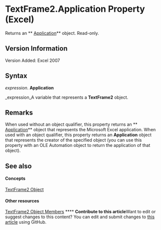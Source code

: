 
# TextFrame2.Application Property (Excel)

Returns an  ** [Application](19b73597-5cf9-4f56-8227-b5211f657f6f.md)** object. Read-only.


## Version Information

Version Added: Excel 2007 


## Syntax

 _expression_. **Application**

 _expression_A variable that represents a  **TextFrame2** object.


## Remarks

When used without an object qualifier, this property returns an  ** [Application](19b73597-5cf9-4f56-8227-b5211f657f6f.md)** object that represents the Microsoft Excel application. When used with an object qualifier, this property returns an **Application** object that represents the creator of the specified object (you can use this property with an OLE Automation object to return the application of that object).


## See also


#### Concepts


 [TextFrame2 Object](66ba23e5-9b15-b954-a1db-1bd19b4eb90d.md)
#### Other resources


 [TextFrame2 Object Members](04f18e2a-8a83-b077-fe38-4bb56edce5a7.md)
****   **Contribute to this article**Want to edit or suggest changes to this content? You can edit and submit changes to  [this article](https://github.com/jhershey00/VBA_Excel_Test/OpenXMLCon/articles/bb5aeb3a-f8d7-3752-27a5-ff1eedd7d4db.md) using GitHub.

